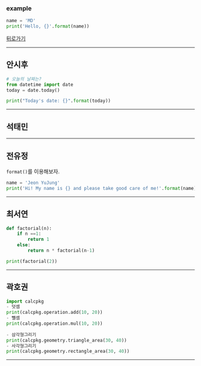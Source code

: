 ### example

```python
name = 'MD'
print('Hello, {}'.format(name))
```

[뒤로가기](./README.md)

* * *
## 안시후

```python
# 오늘의 날짜는?
from datetime import date
today = date.today()

print("Today's date: {}".format(today))
```
_ _ _
## 석태민
  
_ _ _
## 전유정
`format()`를 이용해보자.

```python
name = 'Jeon YuJung'
print('Hi! My name is {} and please take good care of me!'.format(name))
```  
_ _ _
## 최서연
```python
def factorial(n):
    if n ==1:
        return 1
    else:
        return n * factorial(n-1)

print(factorial(2))

```  
_ _ _
## 곽호권
```python
import calcpkg   
- 덧셈
print(calcpkg.operation.add(10, 20))  
- 뺄셈
print(calcpkg.operation.mul(10, 20))
 
- 삼각형그리기
print(calcpkg.geometry.triangle_area(30, 40))   
- 사각형그리기
print(calcpkg.geometry.rectangle_area(30, 40))
```
_ _ _
